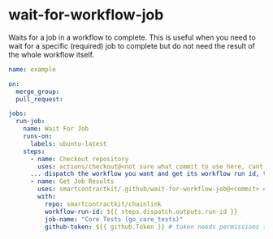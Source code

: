 # wait-for-workflow-job

Waits for a job in a workflow to complete. This is useful when you need to wait
for a specific (required) job to complete but do not need the result of the
whole workflow itself.

```yaml
name: example

on:
  merge_group:
  pull_request:

jobs:
  run-job:
    name: Wait For Job
    runs-on:
      labels: ubuntu-latest
    steps:
      - name: Checkout repository
        uses: actions/checkout@<not sure what commit to use here, cant find in tags>
      ... dispatch the workflow you want and get its workflow run id, then:
      - name: Get Job Results
        uses: smartcontractkit/.github/wait-for-workflow-job@<commit> # wait-for-workflow-job@x.y.z
        with:
          repo: smartcontractkit/chainlink
          workflow-run-id: ${{ steps.dispatch.outputs.run-id }}
          job-name: "Core Tests (go_core_tests)"
          github-token: ${{ github.Token }} # token needs permissions to read action results
```
